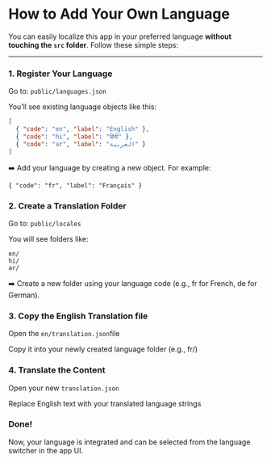 
# How to Add Your Own Language

You can easily localize this app in your preferred language **without touching the `src` folder**. Follow these simple steps:

---

### 1. Register Your Language

Go to: `public/languages.json`

You’ll see existing language objects like this:

```json
[
  { "code": "en", "label": "English" },
  { "code": "hi", "label": "हिंदी" },
  { "code": "ar", "label": "العربية" }
]

  ```
  ➡️ Add your language by creating a new object. For example:
  ```
  { "code": "fr", "label": "Français" }
  ```

  ### 2. Create a Translation Folder
Go to: `public/locales`

You will see folders like:
```
en/
hi/
ar/
```
➡️ Create a new folder using your language code (e.g., fr for French, de for German).

  ### 3. Copy the English Translation file
  Open the `en/translation.json`file
 
 Copy it into your newly created language folder (e.g., fr/)



 ### 4. Translate the Content
 Open your new `translation.json`

Replace English text with your translated language strings

### Done!
Now, your language is integrated and can be selected from the language switcher in the app UI.

